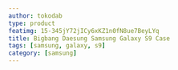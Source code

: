 ```yaml
---
author: tokodab
type: product
featimg: 15-345jY72jICy6xKZ1n0fN8ue7BeyLYq
title: Bigbang Daesung Samsung Galaxy S9 Case
tags: [samsung, galaxy, s9]
category: [samsung]
---
```


